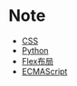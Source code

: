 # Note
 * [CSS](./Web/Css.md)
 * [Python](./python/python.md)
 * [Flex布局](./react/FlexBox.md)
 * [ECMAScript](./ECMAScript.md)
